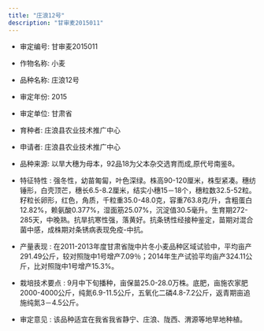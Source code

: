```yaml
---
title: "庄浪12号"
description: "甘审麦2015011"
---
```

* 审定编号:  甘审麦2015011

*  作物名称:  小麦

*  品种名称:  庄浪12号

*  审定年份:  2015

*  审定单位:  甘肃省

* 育种者:  庄浪县农业技术推广中心

*  申请者:  庄浪县农业技术推广中心

*  品种来源:  以旱大穗为母本，92品18为父本杂交选育而成,原代号南鉴8。

*  特征特性 : 
强冬性，幼苗匍匐，叶色深绿。株高90-120厘米，株型紧凑。穗纺锤形，白壳顶芒，穗长6.5-8.2厘米，结实小穗15－18个，穗粒数32.5-52粒。籽粒长卵形，红色，角质，千粒重35.0-48.0克，容重763.8克/升，含粗蛋白12.82%，赖氨酸0.377%，湿面筋25.07%，沉淀值30.5毫升。生育期272-285天，中晚熟。抗旱抗寒性强，落黄好。抗条锈性经接种鉴定，苗期对混合菌中感，成株期对条锈病表现免疫-中抗。
 
*  产量表现 : 
在2011-2013年度甘肃省陇中片冬小麦品种区域试验中，平均亩产291.49公斤，较对照陇中1号增产7.09％；2014年生产试验平均亩产324.11公斤，比对照陇中1号增产15.3%。

*  栽培技术要点 : 
9月中下旬播种，亩保苗25.0-28.0万株。底肥，亩施农家肥2000-4000公斤，纯氮6.9-11.5公斤，五氧化二磷4.8-7.2公斤，返青期亩追施纯氮3－4.5公斤。

*  审定意见 : 
该品种适宜在我省我省静宁、庄浪、陇西、渭源等地旱地种植。
